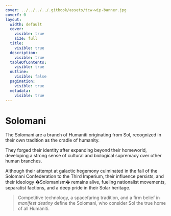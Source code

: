 ```yaml
---
cover: ../../../../.gitbook/assets/tcw-wip-banner.jpg
coverY: 0
layout:
  width: default
  cover:
    visible: true
    size: full
  title:
    visible: true
  description:
    visible: true
  tableOfContents:
    visible: true
  outline:
    visible: false
  pagination:
    visible: true
  metadata:
    visible: true
---
```


# Solomani

The Solomani are a branch of Humaniti originating from Sol, recognized in their own tradition as the cradle of humanity.

They forged their identity after expanding beyond their homeworld, developing a strong sense of cultural and biological supremacy over other human branches.

Although their attempt at galactic hegemony culminated in the fall of the Solomani Confederation to the Third Imperium, their influence persists, and their ideology �Solomanism� remains alive, fueling nationalist movements, separatist factions, and a deep pride in their Solar heritage.

> Competitive technology, a spacefaring tradition, and a firm belief in _manifest destiny_ define the Solomani, who consider Sol the true home of all Humaniti.
